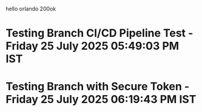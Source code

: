 hello
orlando
200ok
# Testing Branch CI/CD Pipeline Test - Friday 25 July 2025 05:49:03 PM IST
# Testing Branch with Secure Token - Friday 25 July 2025 06:19:43 PM IST
